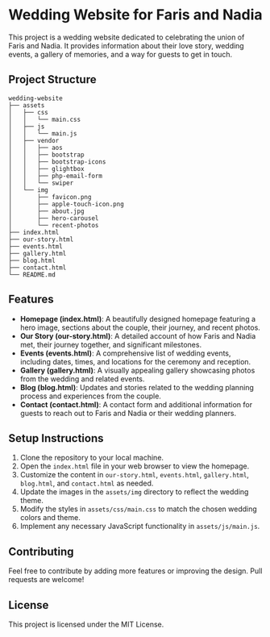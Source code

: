 # Wedding Website for Faris and Nadia

This project is a wedding website dedicated to celebrating the union of Faris and Nadia. It provides information about their love story, wedding events, a gallery of memories, and a way for guests to get in touch.

## Project Structure

```
wedding-website
├── assets
│   ├── css
│   │   └── main.css
│   ├── js
│   │   └── main.js
│   ├── vendor
│   │   ├── aos
│   │   ├── bootstrap
│   │   ├── bootstrap-icons
│   │   ├── glightbox
│   │   ├── php-email-form
│   │   └── swiper
│   └── img
│       ├── favicon.png
│       ├── apple-touch-icon.png
│       ├── about.jpg
│       ├── hero-carousel
│       └── recent-photos
├── index.html
├── our-story.html
├── events.html
├── gallery.html
├── blog.html
├── contact.html
└── README.md
```

## Features

- **Homepage (index.html)**: A beautifully designed homepage featuring a hero image, sections about the couple, their journey, and recent photos.
- **Our Story (our-story.html)**: A detailed account of how Faris and Nadia met, their journey together, and significant milestones.
- **Events (events.html)**: A comprehensive list of wedding events, including dates, times, and locations for the ceremony and reception.
- **Gallery (gallery.html)**: A visually appealing gallery showcasing photos from the wedding and related events.
- **Blog (blog.html)**: Updates and stories related to the wedding planning process and experiences from the couple.
- **Contact (contact.html)**: A contact form and additional information for guests to reach out to Faris and Nadia or their wedding planners.

## Setup Instructions

1. Clone the repository to your local machine.
2. Open the `index.html` file in your web browser to view the homepage.
3. Customize the content in `our-story.html`, `events.html`, `gallery.html`, `blog.html`, and `contact.html` as needed.
4. Update the images in the `assets/img` directory to reflect the wedding theme.
5. Modify the styles in `assets/css/main.css` to match the chosen wedding colors and theme.
6. Implement any necessary JavaScript functionality in `assets/js/main.js`.

## Contributing

Feel free to contribute by adding more features or improving the design. Pull requests are welcome!

## License

This project is licensed under the MIT License.